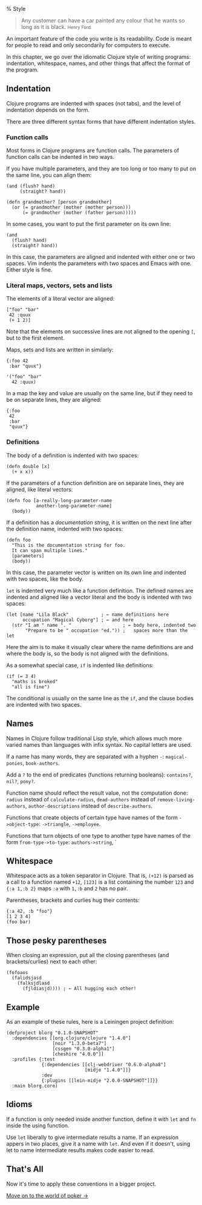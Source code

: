 % Style

> Any customer can have a car painted any colour that he wants so long as it
> is black. <small>Henry Ford</small>

An important feature of the code you write is its readability. Code is
meant for people to read and only secondarily for computers to
execute.

In this chapter, we go over the idiomatic Clojure style of writing
programs: indentation, whitespace, names, and other things that affect
the format of the program.

## Indentation

Clojure programs are indented with spaces (not tabs), and the level of
indentation depends on the form.

There are three different syntax forms that have different indentation styles.

### Function calls

Most forms in Clojure programs are function calls. The parameters of function
calls can be indented in two ways.

If you have multiple parameters, and they are too long or too many to put on
the same line, you can align them:

~~~ {.clojure}
(and (flush? hand)
     (straight? hand))

(defn grandmother? [person grandmother]
  (or (= grandmother (mother (mother person)))
      (= grandmother (mother (father person)))))
~~~

In some cases, you want to put the first parameter on its own line:

~~~ {.clojure}
(and
  (flush? hand)
  (straight? hand))
~~~

In this case, the parameters are aligned and indented with either one
or two spaces. Vim indents the parameters with two spaces and Emacs
with one. Either style is fine.

### Literal maps, vectors, sets and lists

The elements of a literal vector are aligned:

~~~ {.clojure}
["foo" "bar"
 42 :quux
 (+ 1 2)]
~~~

Note that the elements on successive lines are not aligned to the
opening `[`, but to the first element.

Maps, sets and lists are written in similarly:

~~~ {.clojure}
{:foo 42
 :bar "quux"}
 
'("foo" "bar"
  42 :quux)
~~~

In a map the key and value are usually on the same line, but if they
need to be on separate lines, they are aligned:

~~~ {.clojure}
{:foo
 42
 :bar
 "quux"}
~~~

### Definitions

The body of a definition is indented with two spaces:

~~~ {.clojure}
(defn double [x]
  (+ x x))
~~~

If the parameters of a function definition are on separate lines, they are
aligned, like literal vectors:

~~~ {.clojure}
(defn foo [a-really-long-parameter-name
           another-long-parameter-name]
  (body))
~~~

If a definition has a *documentation string*, it is written on the next line
after the definition name, indented with two spaces:

~~~ {.clojure}
(defn foo
  "This is the documentation string for foo.
  It can span multiple lines."
  [parameters]
  (body))
~~~

In this case, the parameter vector is written on its own line and indented
with two spaces, like the body.

`let` is indented very much like a function definition. The defined
names are indented and aligned like a vector literal and the body is
indented with two spaces:

~~~ {.clojure}
(let [name "Lila Black"            ; ← name definitions here
      occupation "Magical Cyborg"] ; ← and here
  (str "I am " name ". "                   ; ← body here, indented two
       "Prepare to be " occupation "ed.")) ;   spaces more than the let
~~~

Here the aim is to make it visually clear where the name definitions are and
where the body is, so the body is not aligned with the definitions.

As a somewhat special case, `if` is indented like definitions:

~~~ {.clojure}
(if (= 3 4)
  "maths is broked"
  "all is fine")
~~~

The conditional is usually on the same line as the `if`, and the clause bodies
are indented with two spaces.

## Names

Names in Clojure follow traditional Lisp style, which allows much more
varied names than languages with infix syntax. No capital letters are
used.

If a name has many words, they are separated with a hyphen `-`:
`magical-ponies`, `book-authors`.

Add a `?` to the end of predicates (functions returning booleans):
`contains?`, `nil?`, `pony?`.

Function name should reflect the result value, not the computation
done: `radius` instead of `calculate-radius`, `dead-authors` instead
of `remove-living-authors`, `author-descriptions` instead of
`describe-authors`.

Functions that create objects of certain type have names of the form
`->object-type`: `->triangle`, `->employee`.

Functions that turn objects of one type to another type have names of
the form `from-type->to-type`: `authors->string`, `

## Whitespace

Whitespace acts as a token separator in Clojure. That is, `(+12)` is
parsed as a call to a function named `+12`, `[123]` is a list
containing the number `123` and `{:a 1,:b 2}` maps `:a` with `1,:b`
and `2` has no pair.

Parentheses, brackets and curlies hug their contents:

~~~ {.clojure}
{:a 42, :b "foo"}
[1 2 3 4]
(foo bar)
~~~

## Those pesky parentheses

When closing an expression, put all the closing parentheses (and
brackets/curlies) next to each other:

~~~ {.clojure}
(fofoaos
  (falidsjasd
    (falksjdlasd
      (fjldiasjd)))) ; ← All hugging each other!
~~~

## Example

As an example of these rules, here is a Leiningen project definition:

~~~ {.clojure}
(defproject blorg "0.1.0-SNAPSHOT"
  :dependencies [[org.clojure/clojure "1.4.0"]
                 [noir "1.3.0-beta7"]
                 [cssgen "0.3.0-alpha1"]
                 [cheshire "4.0.0"]]
  :profiles {:test
             {:dependencies [[clj-webdriver "0.6.0-alpha8"]
                             [midje "1.4.0"]]}
             :dev
             {:plugins [[lein-midje "2.0.0-SNAPSHOT"]]}}
  :main blorg.core)
~~~


## Idioms

If a function is only needed inside another function, define it with
`let` and `fn` inside the using function.

Use `let` liberally to give intermediate results a name. If an
expression appers in two places, give it a name with `let`. And even if it
doesn't, using let to name intermediate results makes code easier to read.

## That's All

Now it's time to apply these conventions in a bigger project.

[Move on to the world of poker →](p-p-p-pokerface.html)
